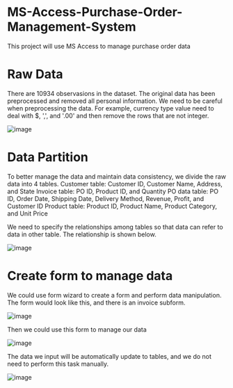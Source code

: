 # MS-Access-Purchase-Order-Management-System
This project will use MS Access to manage purchase order data

# Raw Data
There are 10934 observasions in the dataset.
The original data has been preprocessed and removed all personal information. We need to be careful when preprocessing the data. For example, currency type value need to deal with $, ',', and '.00' and then remove the rows that are not integer.

![image](https://user-images.githubusercontent.com/58899897/196317143-e447ceb1-765a-4c0a-b607-3bdef6c59591.png)

# Data Partition
To better manage the data and maintain data consistency, we divide the raw data into 4 tables.
Customer table: Customer ID,	Customer Name,	Address, and	State
Invoice table: PO ID, Product ID, and Quantity
PO data table: PO ID, Order Date, Shipping Date, Delivery Method, Revenue, Profit, and Customer ID
Product table: Product ID, Product Name, Product Category, and Unit Price

We need to specify the relationships among tables so that data can refer to data in other table. The relationship is shown below.

![image](https://user-images.githubusercontent.com/58899897/196317952-301d45fc-648f-4c8f-b59e-c459104a258d.png)

# Create form to manage data
We could use form wizard to create a form and perform data manipulation. The form would look like this, and there is an invoice subform.

![image](https://user-images.githubusercontent.com/58899897/196319446-a7e2e1a2-fb25-44e4-96ff-23f3f234a5fa.png)

Then we could use this form to manage our data

![image](https://user-images.githubusercontent.com/58899897/196319809-8a191103-f03c-4f74-bec8-1767deb76d6c.png)

The data we input will be automatically update to tables, and we do not need to perform this task manually.

![image](https://user-images.githubusercontent.com/58899897/196319991-52244824-473c-455a-b3fc-6402f366ef59.png)


